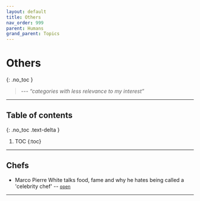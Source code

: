 ```yaml
---
layout: default
title: Others
nav_order: 999
parent: Humans
grand_parent: Topics
---
```


# Others
{: .no_toc }

> *--- “categories with less relevance to my interest”*

---


## Table of contents
{: .no_toc .text-delta }

1. TOC
{:toc}

---

## Chefs

- Marco Pierre White talks food, fame and why he hates being called a 'celebrity chef' -- [`open`](https://www.youtube.com/watch?v=lq3ijRKz6mM)

---
